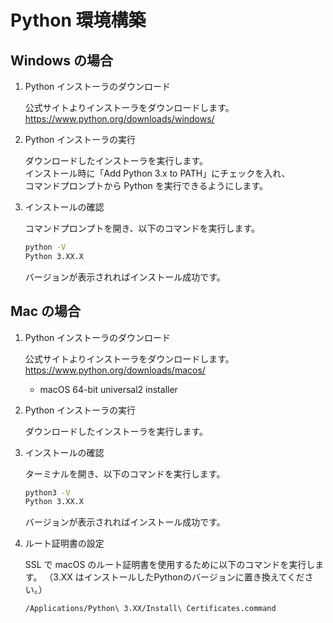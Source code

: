 # Python 環境構築

## Windows の場合

1. Python インストーラのダウンロード

    公式サイトよりインストーラをダウンロードします。  
    https://www.python.org/downloads/windows/

2. Python インストーラの実行
    
    ダウンロードしたインストーラを実行します。  
    インストール時に「Add Python 3.x to PATH」にチェックを入れ、  
    コマンドプロンプトから Python を実行できるようにします。

3. インストールの確認

    コマンドプロンプトを開き、以下のコマンドを実行します。
    
    ```bash
    python -V
    Python 3.XX.X
    ```
    
    バージョンが表示されればインストール成功です。

## Mac の場合

1. Python インストーラのダウンロード
  
      公式サイトよりインストーラをダウンロードします。  
      https://www.python.org/downloads/macos/
      
      - macOS 64-bit universal2 installer

2. Python インストーラの実行
    
    ダウンロードしたインストーラを実行します。  

3. インストールの確認

    ターミナルを開き、以下のコマンドを実行します。  
    ```bash
    python3 -V
    Python 3.XX.X
    ```
    バージョンが表示されればインストール成功です。

4. ルート証明書の設定
    
    SSL で macOS のルート証明書を使用するために以下のコマンドを実行します。
    （3.XX はインストールしたPythonのバージョンに置き換えてください。）
    
    ```bash
    /Applications/Python\ 3.XX/Install\ Certificates.command
    ```
